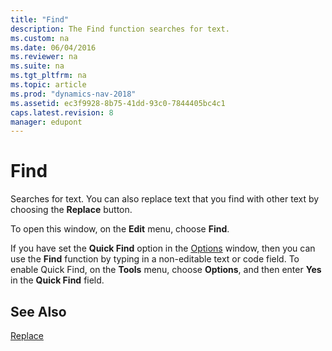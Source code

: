 ```yaml
---
title: "Find"
description: The Find function searches for text.
ms.custom: na
ms.date: 06/04/2016
ms.reviewer: na
ms.suite: na
ms.tgt_pltfrm: na
ms.topic: article
ms.prod: "dynamics-nav-2018"
ms.assetid: ec3f9928-8b75-41dd-93c0-7844405bc4c1
caps.latest.revision: 8
manager: edupont
---
```

# Find
Searches for text. You can also replace text that you find with other text by choosing the **Replace** button.  

 To open this window, on the **Edit** menu, choose **Find**.  

 If you have set the **Quick Find** option in the [Options](-$-S_2355-Options-$-.md) window, then you can use the **Find** function by typing in a non-editable text or code field. To enable Quick Find, on the **Tools** menu, choose **Options**, and then enter **Yes** in the **Quick Find** field.  

## See Also  
 [Replace](-$-S_11002-Replace-$-.md)
